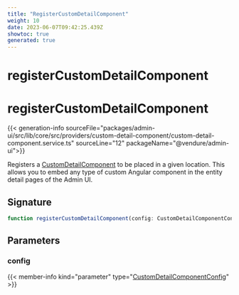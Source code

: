```yaml
---
title: "RegisterCustomDetailComponent"
weight: 10
date: 2023-06-07T09:42:25.439Z
showtoc: true
generated: true
---
```

<!-- This file was generated from the Vendure source. Do not modify. Instead, re-run the "docs:build" script -->

# registerCustomDetailComponent
<div class="symbol">


# registerCustomDetailComponent

{{< generation-info sourceFile="packages/admin-ui/src/lib/core/src/providers/custom-detail-component/custom-detail-component.service.ts" sourceLine="12" packageName="@vendure/admin-ui">}}

Registers a <a href='/admin-ui-api/custom-detail-components/custom-detail-component#customdetailcomponent'>CustomDetailComponent</a> to be placed in a given location. This allows you
to embed any type of custom Angular component in the entity detail pages of the Admin UI.

## Signature

```TypeScript
function registerCustomDetailComponent(config: CustomDetailComponentConfig): Provider
```
## Parameters

### config

{{< member-info kind="parameter" type="<a href='/admin-ui-api/custom-detail-components/custom-detail-component-config#customdetailcomponentconfig'>CustomDetailComponentConfig</a>" >}}

</div>
